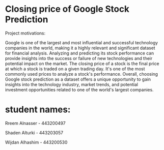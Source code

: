 # Closing price of Google Stock Prediction

Project motivations:

<p>Google is one of the largest and most influential and successful technology companies in the world, making it a highly relevant and significant dataset for financial analysis. Analyzing and predicting its stock performance can provide insights into the success or failure of new technologies and their potential impact on the market. The closing price of a stock is the final price at which a stock is traded on a given trading day. It's one of the most commonly used prices to analyze a stock's performance. Overall, choosing Google stock prediction as a dataset offers a unique opportunity to gain insights into the technology industry, market trends, and potential investment opportunities related to one of the world's largest companies.</p> 

# student names:

Rreem Alnasser - 443200497

Shaden Alturki - 443203057

Wijdan Alhashim - 443200530




